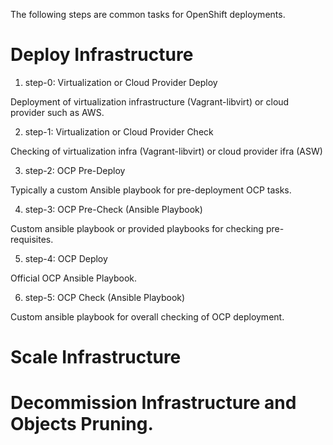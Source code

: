 The following steps are common tasks for OpenShift deployments.

# Deploy Infrastructure

1. step-0: Virtualization or Cloud Provider Deploy

Deployment of virtualization infrastructure (Vagrant-libvirt) or cloud provider
such as AWS.

2. step-1: Virtualization or Cloud Provider Check

Checking of virtualization infra (Vagrant-libvirt) or cloud provider ifra (ASW)

3. step-2: OCP Pre-Deploy 

Typically a custom Ansible playbook for pre-deployment OCP tasks.

4. step-3: OCP Pre-Check (Ansible Playbook)

Custom ansible playbook or provided playbooks for checking pre-requisites.

5. step-4: OCP Deploy 

Official OCP Ansible Playbook.

6. step-5: OCP Check (Ansible Playbook)

Custom ansible playbook for overall checking of OCP deployment.

# Scale Infrastructure

# Decommission Infrastructure and Objects Pruning.
